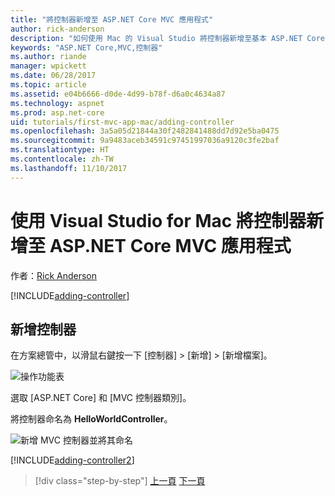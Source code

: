 ```yaml
---
title: "將控制器新增至 ASP.NET Core MVC 應用程式"
author: rick-anderson
description: "如何使用 Mac 的 Visual Studio 將控制器新增至基本 ASP.NET Core MVC 應用程式"
keywords: "ASP.NET Core,MVC,控制器"
ms.author: riande
manager: wpickett
ms.date: 06/28/2017
ms.topic: article
ms.assetid: e04b6666-d0de-4d99-b78f-d6a0c4634a87
ms.technology: aspnet
ms.prod: asp.net-core
uid: tutorials/first-mvc-app-mac/adding-controller
ms.openlocfilehash: 3a5a05d21844a30f2482841488dd7d92e5ba0475
ms.sourcegitcommit: 9a9483aceb34591c97451997036a9120c3fe2baf
ms.translationtype: HT
ms.contentlocale: zh-TW
ms.lasthandoff: 11/10/2017
---
```

# <a name="adding-a-controller-to-an-aspnet-core-mvc-app-with-visual-studio-for-mac"></a>使用 Visual Studio for Mac 將控制器新增至 ASP.NET Core MVC 應用程式

作者：[Rick Anderson](https://twitter.com/RickAndMSFT)

[!INCLUDE[adding-controller](../../includes/mvc-intro/adding-controller1.md)]

## <a name="add-a-controller"></a>新增控制器 

在方案總管中，以滑鼠右鍵按一下 [控制器] > [新增] > [新增檔案]。

![操作功能表](adding-controller/_static/add_controller.png)

選取 [ASP.NET Core] 和 [MVC 控制器類別]。

將控制器命名為 **HelloWorldController**。

![新增 MVC 控制器並將其命名](adding-controller/_static/ac.png)

[!INCLUDE[adding-controller2](../../includes/mvc-intro/adding-controller2.md)]

>[!div class="step-by-step"]
[上一頁](../first-mvc-app/start-mvc.md)
[下一頁](adding-view.md)
